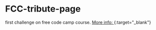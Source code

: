 # FCC-tribute-page
first challenge on free code camp course.
[More info: ](https://www.freecodecamp.org/learn/responsive-web-design/responsive-web-design-projects/build-a-tribute-page){:target="_blank"}
